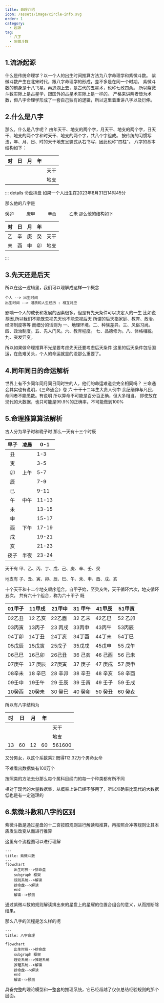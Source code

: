 ```yaml
---
title: 命理介绍
icon: /assets/image/circle-info.svg
order: 1
category:
  - 起源
tag:
  - 八字
  - 紫微斗数
---
```


## 1.流派起源

什么是传统命理学？以一个人的出生时间推算方法为八字命理学和紫微斗数。
紫微斗数产生在北宋时代，跟八字命理学的形成，差不多是在同一个时期。
紫微斗数的前身是十八飞星。再追湖上去，是古代的五星术，也称七政四余。
所以紫微斗数实际上是占星学，跟国外的占星术实际上是一样的。
严格来讲两者皆为术数，但八字命理学形成了一套自己独有的逻辑，所以这里着重讲八字以及衍伸。

## 2.什么是八字

那么，什么是八字呢？
由年天干、地支的两个字，月天干、地支的两个字，日天干、地支的两个字和时天干、地支的两个字，共八个字组成。
按传统的习惯写法，年、月、日、时的天干地支呈竖式从右书写，因此也称"四柱"。
八字的基本结构如下：

| 时   | 日   | 月   | 年   |     |
|:---:|:---:|:---:|:---:|:---:|
|     |     |     |     | 天干  |
|     |     |     |     | 地支  |

::: details 命盘排盘
如果一个人出生在2023年8月31日14时45分

那么他的八字是

癸卯　　　庚申　　　辛酉　　　乙未
那么他的结构如下

| 时   | 日   | 月   | 年   |     |
|:---:|:---:|:---:|:---:|:---:|
| 乙   | 辛   | 庚   | 癸   | 天干  |
| 未   | 酉   | 申   | 卯   | 地支  |

:::

## 3.先天还是后天

所以在这一逻辑里，我们可以理解成这样一个概念

```state
个人 --> 出生时间
出生时间 --> 潜质和人生经历 : 相互对应
```

影响一个人的成长和发展的因素很多。但是有先天条件可以决定人的一生
比如说基因,所以我们不能既忽视先天也不能忽视后天
所谓的后天指家庭、教育、政治、经济制度等等
而细分的话则为
一、地理环境。二、种族差异。三、风俗习尚。
四、政治制度。五、先人门风。六、教育程度。
七、品德修为。八、体格相貌。九、突发异变。

所以如果做命理推算不光是要考虑先天还要考虑后天条件
这里的后天条件包括国运，在危难关头，个人的命运就显的没那么重要了。

## 4.同年同日的命运解析

世界上有不少同年同月同日同时生的人，他们的命运难道会完全相同吗？
三命通会其实也有说明，《三命通会》卷 六·十干十二年生大贵人例中
余纪缙绅与凡民，命同者不能悉数。有说明
所以算命不可能是百分百正确，但大多相当。
即使放在现代的大数据，也只可能是99.9%的正确率，不可能做到100%

## 5.命理推算算法解析

古人分为早子时和晚子时
那么一天有十三个时辰

| 早子  | 凌晨  | 0-1   |
|:---:|:---:| ----- |
| 丑   |     | 1-3   |
| 寅   |     | 3-5   |
| 卯   | 上午  | 5-7   |
| 辰   |     | 7-9   |
| 已   |     | 9-11  |
| 午   | 中午  | 11-13 |
| 未   |     | 13-15 |
| 申   |     | 15-17 |
| 酉   | 下午  | 17-19 |
| 戌   |     | 19-21 |
| 亥   |     | 21-23 |
| 夜子  | 半夜  | 23-24 |

天干有
甲、乙、丙、丁、戊、己、庚、辛、壬、癸

地支有
子、丑、寅、卯、辰、巳、午、未、申、酉、戌、亥

十个天干和十二个地支顺序组合，自甲子始，至癸亥终，天干循环六次，地支循环五次。
共有六十个组合，称为六十甲子 既

| 01甲子 | 11甲戌  | 21甲申  | 31 甲午 | 41甲辰  | 51甲寅  |
| ---- | ----- | ----- | ----- | ----- | ----- |
| 02乙丑 | 12 乙亥 | 22乙酉  | 32 乙未 | 42乙巳  | 52 乙卯 |
| 03丙寅 | 13丙子  | 23 丙戌 | 33丙申  | 43丙午  | 53丙辰  |
| 04丁卯 | 14丁丑  | 24丁亥  | 34丁酉  | 44丁未  | 54丁巳  |
| 05戊辰 | 15戊寅  | 25戊子  | 35戊戌  | 45戊申  | 55 戊午 |
| 06己巳 | 16己卯  | 26己丑  | 36 己亥 | 46 己酉 | 56 己未 |
| 07庚午 | 17 庚辰 | 27庚寅  | 37 庚子 | 47 庚戌 | 57 庚申 |
| 08辛未 | 18 辛巳 | 28 辛卯 | 38 辛丑 | 48 辛亥 | 58 辛酉 |
| 09壬申 | 19壬午  | 29 壬辰 | 39 壬寅 | 49 壬子 | 59 壬戌 |
| 10癸酉 | 20癸未  | 30 癸巳 | 40 癸卯 | 50 癸丑 | 60 癸亥 |

所以有八字结构为

| 时   | 日   | 月   | 年   |        |
|:---:|:---:|:---:|:---:| ------ |
|     |     |     |     | 天干     |
|     |     |     |     | 地支     |
| 13  | 60  | 12  | 60  | 561600 |

又分男女，以这个系数乘2 既得112.32万个男命女命

不难看出数据集有100万个

按照类的方法去分那么每个属科目纲门的每一个种类都有所不同

相对于现代的大量数据集，从概率上讲已经不够用了，所以准确率比现代的大数据低也是有一定道理的

## 6.紫微斗数和八字的区别

紫微斗数是通过星盘的十二宫按照规则进行解读和推算，再按照合冲等规则让其本质发生改变从而进行推算

这里有个流程图可以进行理解

```mermaid
---
title: 紫微斗数
---
flowchart 
    出生时辰-->排命盘
    subgraph 框架
    规则系统-->解读
    排命盘-->解读
    end
    解读-->预测
```

通过紫微斗数的规则解读排出来的星盘上的星耀的位置合组合的意义，从而推断除结果。

那么八字的流程是怎么样的呢

```mermaid
---
title: 八字命理
---
flowchart 
    出生时辰-->排命盘
    subgraph 框架
    理论系统-->推理系统
    推理系统-->解读
    排命盘-->解读
    end
    解读-->预测
```

具备完整的理论模型和一整套的推理系统，它已经超越了仅仅总结经验规则的那个层面。
